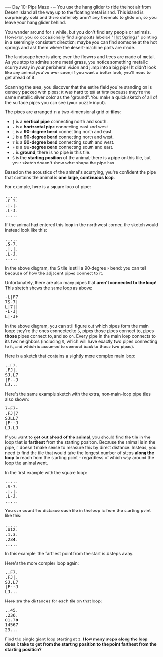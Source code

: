 --- Day 10: Pipe Maze ---
You use the hang glider to ride the hot air from Desert Island all the way
up to the floating metal island. This island is surprisingly cold and there
definitely aren't any thermals to glide on, so you leave your hang glider
behind.

You wander around for a while, but you don't find any people or animals.
However, you do occasionally find signposts labeled "[Hot Springs](https://en.wikipedia.org/wiki/Hot_spring)" pointing
in a seemingly consistent direction; maybe you can find someone at the hot
springs and ask them where the desert-machine parts are made.

The landscape here is alien; even the flowers and trees are made of metal.
As you stop to admire some metal grass, you notice something metallic
scurry away in your peripheral vision and jump into a big pipe! It didn't
look like any animal you've ever seen; if you want a better look, you'll
need to get ahead of it.

Scanning the area, you discover that the entire field you're standing on is
densely packed with pipes; it was hard to tell at first because they're the
same metallic silver color as the "ground". You make a quick sketch of all
of the surface pipes you can see (your puzzle input).

The pipes are arranged in a two-dimensional grid of **tiles**:

- `|` is a **vertical pipe** connecting north and south.
- `-` is a **horizontal pipe** connecting east and west.
- `L` is a **90-degree bend** connecting north and east.
- `J` is a **90-degree bend** connecting north and west.
- `7` is a **90-degree bend** connecting south and west.
- `F` is a **90-degree bend** connecting south and east.
- `.` is **ground**; there is no pipe in this tile.
- `S` is the **starting position** of the animal; there is a pipe on this
  tile, but your sketch doesn't show what shape the pipe has.

Based on the acoustics of the animal's scurrying, you're confident the pipe
that contains the animal is **one large, continuous loop**.

For example, here is a square loop of pipe:

<pre>
.....
.F-7.
.|.|.
.L-J.
.....
</pre>

If the animal had entered this loop in the northwest corner, the sketch
would instead look like this:

<pre>
.....
.<b>S</b>-7.
.|.|.
.L-J.
.....
</pre>

In the above diagram, the S tile is still a 90-degree `F` bend: you can tell
because of how the adjacent pipes connect to it.

Unfortunately, there are also many pipes that **aren't connected to the loop**!
This sketch shows the same loop as above:

<pre>
-L|F7
7S-7|
L|7||
-L-J|
L|-JF
</pre>

In the above diagram, you can still figure out which pipes form the main
loop: they're the ones connected to `S`, pipes those pipes connect to, pipes
**those** pipes connect to, and so on. Every pipe in the main loop connects to
its two neighbors (including `S`, which will have exactly two pipes
connecting to it, and which is assumed to connect back to those two pipes).

Here is a sketch that contains a slightly more complex main loop:

<pre>
..F7.
.FJ|.
SJ.L7
|F--J
LJ...
</pre>

Here's the same example sketch with the extra, non-main-loop pipe tiles
also shown:

<pre>
7-F7-
.FJ|7
SJLL7
|F--J
LJ.LJ
</pre>

If you want to **get out ahead of the animal**, you should find the tile in the
loop that is **farthest** from the starting position. Because the animal is in
the pipe, it doesn't make sense to measure this by direct distance.
Instead, you need to find the tile that would take the longest number of
steps **along the loop** to reach from the starting point - regardless of which
way around the loop the animal went.

In the first example with the square loop:

<pre>
.....
.S-7.
.|.|.
.L-J.
.....
</pre>

You can count the distance each tile in the loop is from the starting point
like this:

<pre>
.....
.012.
.1.3.
.23<b>4</b>.
.....
</pre>

In this example, the farthest point from the start is **`4`** steps away.

Here's the more complex loop again:

<pre>
..F7.
.FJ|.
SJ.L7
|F--J
LJ...
</pre>

Here are the distances for each tile on that loop:

<pre>
..45.
.236.
01.7<b>8</b>
14567
23...
</pre>

Find the single giant loop starting at `S`. **How many steps along the loop
does it take to get from the starting position to the point farthest from
the starting position?**

